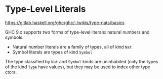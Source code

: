# Type-Level Literals

https://gitlab.haskell.org/ghc/ghc/-/wikis/type-nats/basics

GHC 9.x supports two forms of type-level literals: natural numbers and symbols.
- Natural number literals are a family of types, all of kind `Nat`
- Symbol literals are types of kind `Symbol`

The type classified by `Nat` and `Symbol` kinds are uninhabited (only the types of the kind `Type` have values), but they may be used to index other type ctors.
